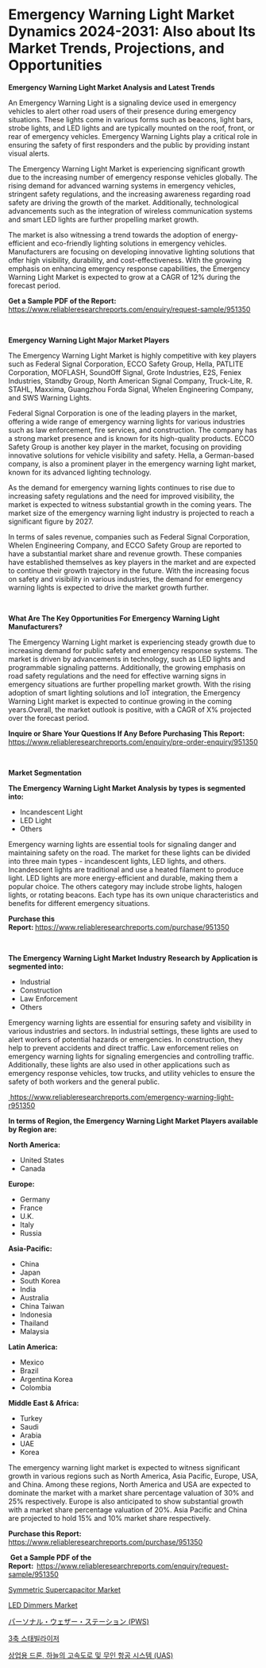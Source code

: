 <p><h1>Emergency Warning Light Market Dynamics 2024-2031: Also about Its Market Trends, Projections, and Opportunities</h1></p><p><strong>Emergency Warning Light Market Analysis and Latest Trends</strong></p>
<p><p>An Emergency Warning Light is a signaling device used in emergency vehicles to alert other road users of their presence during emergency situations. These lights come in various forms such as beacons, light bars, strobe lights, and LED lights and are typically mounted on the roof, front, or rear of emergency vehicles. Emergency Warning Lights play a critical role in ensuring the safety of first responders and the public by providing instant visual alerts.</p><p>The Emergency Warning Light Market is experiencing significant growth due to the increasing number of emergency response vehicles globally. The rising demand for advanced warning systems in emergency vehicles, stringent safety regulations, and the increasing awareness regarding road safety are driving the growth of the market. Additionally, technological advancements such as the integration of wireless communication systems and smart LED lights are further propelling market growth.</p><p>The market is also witnessing a trend towards the adoption of energy-efficient and eco-friendly lighting solutions in emergency vehicles. Manufacturers are focusing on developing innovative lighting solutions that offer high visibility, durability, and cost-effectiveness. With the growing emphasis on enhancing emergency response capabilities, the Emergency Warning Light Market is expected to grow at a CAGR of 12% during the forecast period.</p></p>
<p><strong>Get a Sample PDF of the Report:&nbsp;</strong> <a href="https://www.reliableresearchreports.com/enquiry/request-sample/951350">https://www.reliableresearchreports.com/enquiry/request-sample/951350</a></p>
<p>&nbsp;</p>
<p><strong>Emergency Warning Light Major Market Players</strong></p>
<p><p>The Emergency Warning Light Market is highly competitive with key players such as Federal Signal Corporation, ECCO Safety Group, Hella, PATLITE Corporation, MOFLASH, SoundOff Signal, Grote Industries, E2S, Feniex Industries, Standby Group, North American Signal Company, Truck-Lite, R. STAHL, Maxxima, Guangzhou Forda Signal, Whelen Engineering Company, and SWS Warning Lights. </p><p>Federal Signal Corporation is one of the leading players in the market, offering a wide range of emergency warning lights for various industries such as law enforcement, fire services, and construction. The company has a strong market presence and is known for its high-quality products. ECCO Safety Group is another key player in the market, focusing on providing innovative solutions for vehicle visibility and safety. Hella, a German-based company, is also a prominent player in the emergency warning light market, known for its advanced lighting technology.</p><p>As the demand for emergency warning lights continues to rise due to increasing safety regulations and the need for improved visibility, the market is expected to witness substantial growth in the coming years. The market size of the emergency warning light industry is projected to reach a significant figure by 2027.</p><p>In terms of sales revenue, companies such as Federal Signal Corporation, Whelen Engineering Company, and ECCO Safety Group are reported to have a substantial market share and revenue growth. These companies have established themselves as key players in the market and are expected to continue their growth trajectory in the future. With the increasing focus on safety and visibility in various industries, the demand for emergency warning lights is expected to drive the market growth further.</p></p>
<p>&nbsp;</p>
<p><strong>What Are The Key Opportunities For Emergency Warning Light Manufacturers?</strong></p>
<p><p>The Emergency Warning Light market is experiencing steady growth due to increasing demand for public safety and emergency response systems. The market is driven by advancements in technology, such as LED lights and programmable signaling patterns. Additionally, the growing emphasis on road safety regulations and the need for effective warning signs in emergency situations are further propelling market growth. With the rising adoption of smart lighting solutions and IoT integration, the Emergency Warning Light market is expected to continue growing in the coming years.Overall, the market outlook is positive, with a CAGR of X% projected over the forecast period.</p></p>
<p><strong>Inquire or Share Your Questions If Any Before Purchasing This Report:</strong> <a href="https://www.reliableresearchreports.com/enquiry/pre-order-enquiry/951350">https://www.reliableresearchreports.com/enquiry/pre-order-enquiry/951350</a></p>
<p>&nbsp;</p>
<p><strong>Market Segmentation</strong></p>
<p><strong>The Emergency Warning Light Market Analysis by types is segmented into:</strong></p>
<p><ul><li>Incandescent Light</li><li>LED Light</li><li>Others</li></ul></p>
<p><p>Emergency warning lights are essential tools for signaling danger and maintaining safety on the road. The market for these lights can be divided into three main types - incandescent lights, LED lights, and others. Incandescent lights are traditional and use a heated filament to produce light. LED lights are more energy-efficient and durable, making them a popular choice. The others category may include strobe lights, halogen lights, or rotating beacons. Each type has its own unique characteristics and benefits for different emergency situations.</p></p>
<p><strong>Purchase this Report:&nbsp;</strong><a href="https://www.reliableresearchreports.com/purchase/951350">https://www.reliableresearchreports.com/purchase/951350</a></p>
<p>&nbsp;</p>
<p><strong>The Emergency Warning Light Market Industry Research by Application is segmented into:</strong></p>
<p><ul><li>Industrial</li><li>Construction</li><li>Law Enforcement</li><li>Others</li></ul></p>
<p><p>Emergency warning lights are essential for ensuring safety and visibility in various industries and sectors. In industrial settings, these lights are used to alert workers of potential hazards or emergencies. In construction, they help to prevent accidents and direct traffic. Law enforcement relies on emergency warning lights for signaling emergencies and controlling traffic. Additionally, these lights are also used in other applications such as emergency response vehicles, tow trucks, and utility vehicles to ensure the safety of both workers and the general public.</p></p>
<p><a href="https://www.reliableresearchreports.com/emergency-warning-light-r951350">&nbsp;https://www.reliableresearchreports.com/emergency-warning-light-r951350</a></p>
<p><strong>In terms of Region, the Emergency Warning Light Market Players available by Region are:</strong></p>
<p>
    <p> <strong> North America: </strong>
        <ul>
            <li>United States</li>
            <li>Canada</li>
        </ul>
        </p> 
    <p> <strong> Europe: </strong>
        <ul>
            <li>Germany</li>
            <li>France</li>
            <li>U.K.</li>
            <li>Italy</li>
            <li>Russia</li>
        </ul>
        </p> 
    <p> <strong> Asia-Pacific: </strong>
        <ul>
            <li>China</li>
            <li>Japan</li>
            <li>South Korea</li>
            <li>India</li>
            <li>Australia</li>
            <li>China Taiwan</li>
            <li>Indonesia</li>
            <li>Thailand</li>
            <li>Malaysia</li>
        </ul>
        </p> 
    <p> <strong> Latin America: </strong>
        <ul>
            <li>Mexico</li>
            <li>Brazil</li>
            <li>Argentina Korea</li>
            <li>Colombia</li>
        </ul>
        </p> 
    <p> <strong> Middle East & Africa: </strong>
        <ul>
            <li>Turkey</li>
            <li>Saudi</li>
            <li>Arabia</li>
            <li>UAE</li>
            <li>Korea</li>
        </ul>
    </p>
    </p>
<p><p>The emergency warning light market is expected to witness significant growth in various regions such as North America, Asia Pacific, Europe, USA, and China. Among these regions, North America and USA are expected to dominate the market with a market share percentage valuation of 30% and 25% respectively. Europe is also anticipated to show substantial growth with a market share percentage valuation of 20%. Asia Pacific and China are projected to hold 15% and 10% market share respectively.</p></p>
<p><strong>Purchase this Report: </strong><a href="https://www.reliableresearchreports.com/purchase/951350">https://www.reliableresearchreports.com/purchase/951350</a></p>
<p>&nbsp;<strong>Get a Sample PDF of the Report:&nbsp;&nbsp;</strong><a href="https://www.reliableresearchreports.com/enquiry/request-sample/951350">https://www.reliableresearchreports.com/enquiry/request-sample/951350</a></p>
<p><strong></strong></p>
<p><p><a href="https://github.com/cecuraprangm/Market-Research-Report-List-3/blob/main/symmetric-supercapacitor-market.md">Symmetric Supercapacitor Market</a></p><p><a href="https://github.com/fiixsa/Market-Research-Report-List-3/blob/main/led-dimmers-market.md">LED Dimmers Market</a></p><p><a href="https://github.com/oqoeusbvpadwjs08/Market-Research-Report-List-2/blob/main/7929431149558.md">パーソナル・ウェザー・ステーション (PWS)</a></p><p><a href="https://github.com/JackieFauhey9089475/Market-Research-Report-List-2/blob/main/1196133159271.md">3축 스태빌라이저</a></p><p><a href="https://github.com/chupp85/Market-Research-Report-List-1/blob/main/3329426159272.md">상업용 드론, 하늘의 고속도로 및 무인 항공 시스템 (UAS)</a></p></p>